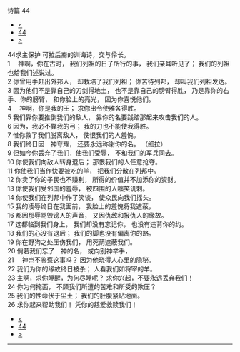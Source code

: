﻿





 诗篇 44




* [<](bible/PSA043.md)
* [44](bible/PSA.md)
* [>](bible/PSA045.md)



 
44求主保护 可拉后裔的训诲诗，交与伶长。  
1 　神啊，你在古时， 我们列祖的日子所行的事， 我们亲耳听见了； 我们的列祖也给我们述说过。  
2 你曾用手赶出外邦人， 却栽培了我们列祖； 你苦待列邦， 却叫我们列祖发达。  
3 因为他们不是靠自己的刀剑得地土， 也不是靠自己的膀臂得胜， 乃是靠你的右手、你的膀臂， 和你脸上的亮光， 因为你喜悦他们。     
4 　神啊，你是我的王； 求你出令使雅各得胜。  
5 我们靠你要推倒我们的敌人， 靠你的名要践踏那起来攻击我们的人。  
6 因为，我必不靠我的弓； 我的刀也不能使我得胜。  
7 惟你救了我们脱离敌人， 使恨我们的人羞愧。  
8 我们终日因　神夸耀， 还要永远称谢你的名。 （细拉）      
9 但如今你丢弃了我们，使我们受辱， 不和我们的军兵同去。  
10 你使我们向敌人转身退后； 那恨我们的人任意抢夺。  
11 你使我们当作快要被吃的羊， 把我们分散在列邦中。  
12 你卖了你的子民也不赚利， 所得的价值并不加添你的资财。     
13 你使我们受邻国的羞辱， 被四围的人嗤笑讥刺。  
14 你使我们在列邦中作了笑谈， 使众民向我们摇头。  
15 我的凌辱终日在我面前， 我脸上的羞愧将我遮蔽，  
16 都因那辱骂毁谤人的声音， 又因仇敌和报仇人的缘故。     
17 这都临到我们身上， 我们却没有忘记你， 也没有违背你的约。  
18 我们的心没有退后； 我们的脚也没有偏离你的路。  
19 你在野狗之处压伤我们， 用死荫遮蔽我们。     
20 倘若我们忘了　神的名， 或向别神举手，  
21 　神岂不鉴察这事吗？ 因为他晓得人心里的隐秘。  
22 我们为你的缘故终日被杀； 人看我们如将宰的羊。     
23 主啊，求你睡醒，为何尽睡呢？ 求你兴起，不要永远丢弃我们！  
24 你为何掩面， 不顾我们所遭的苦难和所受的欺压？  
25 我们的性命伏于尘土； 我们的肚腹紧贴地面。  
26 求你起来帮助我们！ 凭你的慈爱救赎我们！ 
* [<](bible/PSA043.md)
* [44](bible/PSA.md)
* [>](bible/PSA045.md)





---









